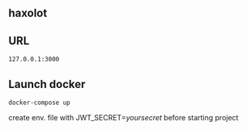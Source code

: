 ## haxolot

## URL
```
127.0.0.1:3000
```

## Launch docker
```
docker-compose up
```

create env. file with JWT_SECRET=*yoursecret* before starting project